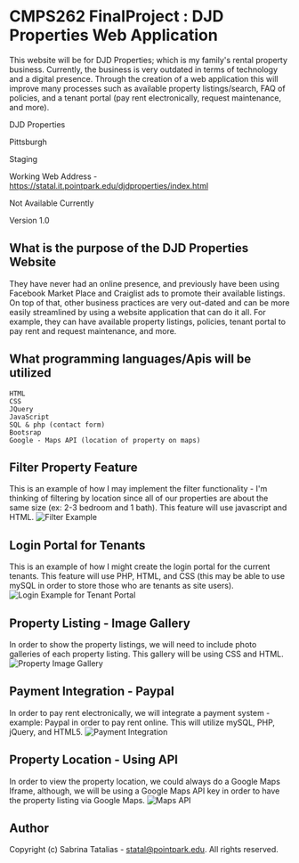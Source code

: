 # CMPS262 FinalProject : DJD Properties Web Application
This website will be for DJD Properties; which is my family's rental property business. Currently, the business is very outdated in terms of technology and a digital presence. Through the creation of a web application this will improve many processes such as available property listings/search, FAQ of policies, and a tenant portal (pay rent electronically, request maintenance, and more). 

DJD Properties

Pittsburgh

Staging

Working Web Address - https://statal.it.pointpark.edu/djdproperties/index.html

Not Available Currently

Version 1.0

## What is the purpose of the DJD Properties Website
They have never had an online presence, and previously have been using Facebook Market Place and Craiglist ads to promote their available listings. On top of that, other business practices are very out-dated and can be more easily streamlined by using a website application that can do it all. 
For example, they can have available property listings, policies, tenant portal to pay rent and request maintenance, and more. 

## What programming languages/Apis will be utilized
```
HTML
CSS
JQuery
JavaScript
SQL & php (contact form)
Bootsrap
Google - Maps API (location of property on maps)
```

## Filter Property Feature
This is an example of how I may implement the filter functionality - I'm thinking of filtering by location since all of our properties are about the same size (ex: 2-3 bedroom and 1 bath). This feature will use javascript and HTML.
![Filter Example](https://www.w3schools.com/howto/howto_js_filter_lists.asp)

## Login Portal for Tenants
This is an example of how I might create the login portal for the current tenants. This feature will use PHP, HTML, and CSS (this may be able to use mySQL in order to store those who are tenants as site users). 
![Login Example for Tenant Portal](https://www.w3schools.com/howto/howto_css_login_form.asp)

## Property Listing - Image Gallery
In order to show the property listings, we will need to include photo galleries of each property listing. This gallery will be using CSS and HTML. 
![Property Image Gallery](https://www.w3schools.com/css/css_image_gallery.asp)

## Payment Integration - Paypal
In order to pay rent electronically, we will integrate a payment system - example: Paypal in order to pay rent online. This will utilize mySQL, PHP, jQuery, and HTML5. 
![Payment Integration](https://justcoded.com/blog/how-to-integrate-a-payment-gateway-into-a-website/)

## Property Location - Using API
In order to view the property location, we could always do a Google Maps Iframe, although, we will be using a Google Maps API key in order to have the property listing via Google Maps.
![Maps API](https://developers.google.com/maps/documentation/embed/get-api-key)

## Author
Copyright (c) Sabrina Tatalias - statal@pointpark.edu. All rights reserved. 

